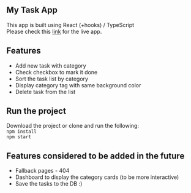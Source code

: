
## My Task App
This app is built using React (+hooks) / TypeScript <br />
Please check this [link](https://yiyeum.github.io/task-app/) for the live app.

## Features
* Add new task with category
* Check checkbox to mark it done
* Sort the task list by category
* Display category tag with same background color 
* Delete task from the list

## Run the project

Download the project or clone and run the following: <br />
`npm install` <br />
`npm start`

## Features considered to be added in the future
* Fallback pages - 404
* Dashboard to display the category cards (to be more interactive)
* Save the tasks to the DB :) 
